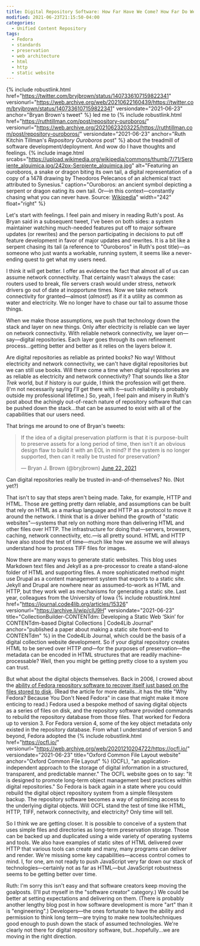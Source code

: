 ```yaml
---
title: Digital Repository Software: How Far Have We Come? How Far Do We Have to Go?
modified: 2021-06-23T21:15:50-04:00
categories:
  - Unified Content Repository
tags:
  - Fedora
  - standards
  - preservation
  - web architecture
  - html
  - http
  - static website
---
```


{% include robustlink.html href="https://twitter.com/bryjbrown/status/1407336107159822341" versionurl="https://web.archive.org/web/20210622160439/https://twitter.com/bryjbrown/status/1407336107159822341" versiondate="2021-06-23" anchor="Bryan Brown's tweet" %} led me to {% include robustlink.html href="https://ruthtillman.com/post/repository-ouroboros/" versionurl="https://web.archive.org/20210623203225/https://ruthtillman.com/post/repository-ouroboros/" versiondate="2021-06-23" anchor="Ruth Kitchin Tillman's <i>Repository Ouroboros</i> post" %} about the treadmill of software development/deployment.
And wow do I have thoughts and feelings.
{% include image.html srcabs="https://upload.wikimedia.org/wikipedia/commons/thumb/7/71/Serpiente_alquimica.jpg/242px-Serpiente_alquimica.jpg" alt="Featuring an ouroboros, a snake or dragon biting its own tail, a digital representation of a copy of a 1478 drawing by Theodoros Pelecanos of an alchemical tract attributed to Synesius." caption="Ouroboros: an ancient symbol depicting a serpent or dragon eating its own tail. Or—in this context—constantly chasing what you can never have. Source: <a href='https://en.wikipedia.org/wiki/Ouroboros'>Wikipedia</a>" width="242" float="right" %}

Let's start with feelings.
I feel pain and misery in reading Ruth's post.
As Bryan said in a subsequent tweet, I've been on both sides: a system maintainer watching much-needed features put off to major software updates (or rewrites) and the person participating in decisions to put off feature development in favor of major updates and rewrites.
It is a bit like a serpent chasing its tail (a reference to "Ouroboros" in Ruth's post title)—as someone who just wants a workable, running system, it seems like a never-ending quest to get what my users need.

I think it will get better.
I offer as evidence the fact that almost all of us can assume network connectivity.
That certainly wasn't always the case: routers used to break, file servers crash would under stress, network drivers go out of date at inopportune times.
Now we take network connectivity for granted—almost (_almost!_) as if it a utility as common as water and electricity.
We no longer have to chase our tail to assume those things.

When we make those assumptions, we push that technology down the stack and layer on new things.
Only after electricity is reliable can we layer on network connectivity.
With reliable network connectivity, we layer on—say—digital repositories.
Each layer goes through its own refinement process...getting better and better as it relies on the layers below it.

Are digital repositories as reliable as printed books?
No way! 
Without electricity and network connectivity, we can't have digital repositories but we can still use books.
Will there come a time when digital repositories are as reliable as electricity and network connectivity?
That sounds like a _Star Trek_ world, but if history is our guide, I think the profession will get there.
(I'm not necessarily saying _I'll_ get there with it—such reliability is probably outside my professional lifetime.)
So, yeah, I feel pain and misery in Ruth's post about the achingly out-of-reach nature of repository software that can be pushed down the stack...that can be assumed to exist with all of the capabilities that our users need.

That brings me around to one of Bryan's tweets:
<blockquote class="twitter-tweet"><p lang="en" dir="ltr">If the idea of a digital preservation platform is that it is purpose-built to preserve assets for a long period of time, then isn&#39;t it an obvious design flaw to build it with an EOL in mind? If the system is no longer supported, then can it really be trusted for preservation?</p>&mdash; Bryan J. Brown (@bryjbrown) <a href="https://twitter.com/bryjbrown/status/1407338577332158464?ref_src=twsrc%5Etfw">June 22, 2021</a></blockquote> <script async src="https://platform.twitter.com/widgets.js" charset="utf-8"></script> 

Can digital repositories really be trusted in-and-of-themselves?
No.
(Not yet?)

That isn't to say that steps aren't being made.
Take, for example, HTTP and HTML.
Those are getting pretty darn reliable, and assumptions can be built that rely on HTML as a markup language and HTTP as a protocol to move it around the network.
I think that is a driver behind the growth of "static websites"—systems that rely on nothing more than delivering HTML and other files over HTTP.
The infrastructure for doing that—servers, browsers, caching, network connectivity, etc.—is all pretty sound.
HTML and HTTP have also stood the test of time—much like how we assume we will always understand how to process TIFF files for images. 

Now there are many ways to generate static websites.
This blog uses Markdown text files and Jekyll as a pre-processor to create a stand-alone folder of HTML and supporting files.
A more sophisticated method might use Drupal as a content management system that exports to a static site.
Jekyll and Drupal are nowhere near as assumed-to-work as HTML and HTTP, but they work well as mechanisms for generating a static site.
Last year, colleagues from the University of Iowa {% include robustlink.html href="https://journal.code4lib.org/articles/15326" versionurl="https://archive.li/wip/cIU9H" versiondate="2021-06-23" title="CollectionBuilder-CONTENTdm: Developing a Static Web ‘Skin’ for CONTENTdm-based Digital Collections | Code4Lib Journal" anchor="published a paper about making a static site front-end to CONTENTdm" %} in the Code4Lib Journal, which could be the basis of a digital collection website development.
So if your digital repository creates HTML to be served over HTTP _and_—for the purposes of preservation—the metadata can be encoded in HTML structures that are readily machine-processable?
Well, then you might be getting pretty close to a system you can trust.

But what about the digital objects themselves.
Back in 2006, I crowed about the <a href="https://dltj.org/article/why-fedora-because-you-dont-need-fedora" title="Why Fedora? Because You Don't Need Fedora | Disruptive Library Technology Jester">ability of Fedora repository software to recover itself just based on the files stored to disk</a>.
(Read the article for more details...it has the title "Why Fedora?  Because You Don't Need Fedora" in case that might make it more enticing to read.)
Fedora used a bespoke method of saving digital objects as a series of files on disk, and the repository software provided commands to rebuild the repository database from those files.
That worked for Fedora up to version 3.
For Fedora version 4, some of the key object metadata only existed in the repository database.
From what I understand of version 5 and beyond, Fedora adopted the {% include robustlink.html href="https://ocfl.io/" versionurl="https://web.archive.org/web/20201210204722/https://ocfl.io/" versiondate="2021-06-23" title="Oxford Common File Layout website" anchor="Oxford Common File Layout" %} (OCFL), "an application-independent approach to the storage of digital information in a structured, transparent, and predictable manner."
The OCFL website goes on to say: "It is designed to promote long-term object management best practices within digital repositories."
So Fedora is back again in a state where you could rebuild the digital object repository system from a simple filesystem backup.
The repository software becomes a way of optimizing access to the underlying digital objects.
Will OCFL stand the test of time like HTML, HTTP, TIFF, network connectivity, and electricity?
Only time will tell.

So I think we are getting closer.
It is possible to conceive of a system that uses simple files and directories as long-term preservation storage.
Those can be backed up and duplicated using a wide variety of operating systems and tools.
We also have examples of static sites of HTML delivered over HTTP that various tools can create and many, many programs can deliver and render.
We're missing some key capabilities—access control comes to mind.
I, for one, am not ready to push JavaScript very far down our stack of technologies—certainly not as far as HTML—but JavaScript robustness seems to be getting better over time.

Ruth: I'm sorry this isn't easy and that software creators keep moving the goalposts.
(I'll put myself in the "software creator" category.)
We could be better at setting expectations and delivering on them.
(There is probably another lengthy blog post in how software development is more "art" than it is "engineering".)
Developers—the ones fortunate to have the ability and permission to think long term—are trying to make new tools/techniques good enough to push down the stack of assumed technologies.
We're clearly not there for digital repository software, but...hopefully...we are moving in the right direction.